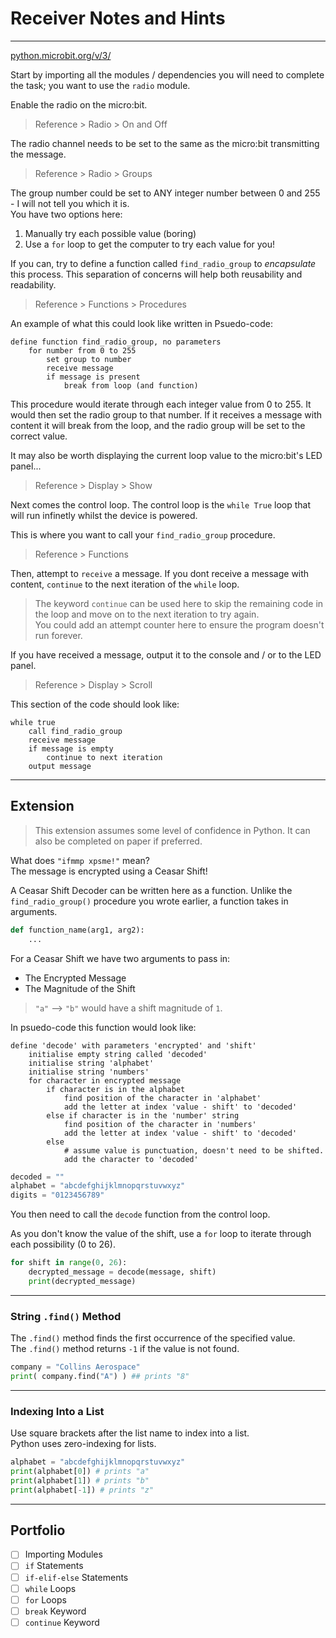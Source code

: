 # Receiver Notes and Hints

---

[python.microbit.org/v/3/](https://python.microbit.org/v/3/)

Start by importing all the modules / dependencies you will need to complete the task; you want to use the `radio` module.

Enable the radio on the micro:bit.
> Reference > Radio > On and Off

The radio channel needs to be set to the same as the micro:bit transmitting the message.
> Reference > Radio > Groups

The group number could be set to ANY integer number between 0 and 255 - I will not tell you which it is. <br>
You have two options here:
1. Manually try each possible value (boring)
2. Use a `for` loop to get the computer to try each value for you!

If you can, try to define a function called `find_radio_group` to *encapsulate* this process. This separation of concerns will help both reusability and readability.
> Reference > Functions > Procedures

An example of what this could look like written in Psuedo-code:
```
define function find_radio_group, no parameters
    for number from 0 to 255
        set group to number
        receive message
        if message is present
            break from loop (and function)
```
This procedure would iterate through each integer value from 0 to 255. It would then set the radio group to that number. If it receives a message with content it will break from the loop, and the radio group will be set to the correct value.

It may also be worth displaying the current loop value to the micro:bit's LED panel...
> Reference > Display > Show

Next comes the control loop. The control loop is the `while True` loop that will run infinetly whilst the device is powered.

This is where you want to call your `find_radio_group` procedure.
> Reference > Functions

Then, attempt to `receive` a message. If you dont receive a message with content, `continue` to the next iteration of the `while` loop.
> The keyword `continue` can be used here to skip the remaining code in the loop and move on to the next iteration to try again. <br>
> You could add an attempt counter here to ensure the program doesn't run forever.

If you have received a message, output it to the console and / or to the LED panel.
> Reference > Display > Scroll

This section of the code should look like:
```
while true
    call find_radio_group
    receive message
    if message is empty
        continue to next iteration
    output message
```

---

## Extension

> This extension assumes some level of confidence in Python. It can also be completed on paper if preferred.

What does `"ifmmp xpsme!"` mean? <br>
The message is encrypted using a Ceasar Shift!

A Ceasar Shift Decoder can be written here as a function. Unlike the `find_radio_group()` procedure you wrote earlier, a function takes in arguments.
```py
def function_name(arg1, arg2):
    ...
```

For a Ceasar Shift we have two arguments to pass in:
- The Encrypted Message
- The Magnitude of the Shift

> `"a"` --> `"b"` would have a shift magnitude of `1`.

In psuedo-code this function would look like:
```
define 'decode' with parameters 'encrypted' and 'shift'
    initialise empty string called 'decoded'
    initialise string 'alphabet'
    initialise string 'numbers'
    for character in encrypted message
        if character is in the alphabet
            find position of the character in 'alphabet'
            add the letter at index 'value - shift' to 'decoded'
        else if character is in the 'number' string
            find position of the character in 'numbers'
            add the letter at index 'value - shift' to 'decoded'
        else
            # assume value is punctuation, doesn't need to be shifted.
            add the character to 'decoded'
```
```py
decoded = ""
alphabet = "abcdefghijklmnopqrstuvwxyz"
digits = "0123456789"
```

You then need to call the `decode` function from the control loop.

As you don't know the value of the shift, use a `for` loop to iterate through each possibility (0 to 26).

```py
for shift in range(0, 26):
    decrypted_message = decode(message, shift)
    print(decrypted_message)
```

---

### String `.find()` Method

The `.find()` method finds the first occurrence of the specified value. <br>
The `.find()` method returns `-1` if the value is not found.

```py
company = "Collins Aerospace"
print( company.find("A") ) ## prints "8"
```

---

### Indexing Into a List

Use square brackets after the list name to index into a list. <br>
Python uses zero-indexing for lists.

```py
alphabet = "abcdefghijklmnopqrstuvwxyz"
print(alphabet[0]) # prints "a"
print(alphabet[1]) # prints "b"
print(alphabet[-1]) # prints "z"
```

---

## Portfolio

- [ ] Importing Modules
- [ ] `if` Statements
- [ ] `if-elif-else` Statements
- [ ] `while` Loops
- [ ] `for` Loops
- [ ] `break` Keyword
- [ ] `continue` Keyword